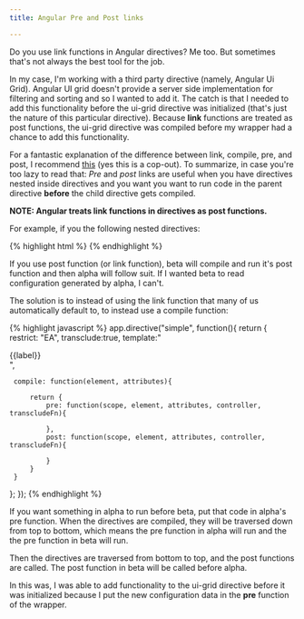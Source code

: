 ```yaml
---
title: Angular Pre and Post links

---
```


Do you use link functions in Angular directives? Me too. But sometimes that's not always the best tool for the job.

In my case, I'm working with a third party directive (namely, Angular Ui Grid). Angular UI grid doesn't provide a server side implementation for filtering and sorting and so I wanted to add it. The catch is that I needed to add this functionality before the ui-grid directive was initialized (that's just the nature of this particular directive). Because **link** functions are treated as post functions, the ui-grid directive was compiled before my wrapper had a chance to add this functionality. 

For a fantastic explanation of the difference between link, compile, pre, and post, I recommend [this](http://www.jvandemo.com/the-nitty-gritty-of-compile-and-link-functions-inside-angularjs-directives/) (yes this is a cop-out). To summarize, in case you're too lazy to read that: *Pre* and *post* links are useful when you have directives nested inside directives and you want you want to run code in the parent directive __before__ the child directive gets compiled.

**NOTE: Angular treats link functions in directives as post functions.**

For example, if you the following nested directives:

{% highlight html %}
  <alpha>
    <beta></beta>
  </alpha>
{% endhighlight %}

If you use post function (or link function), beta will compile and run it's post function and then alpha will follow suit. If I wanted beta to read configuration generated by alpha, I can't. 

The solution is to instead of using the link function that many of us automatically default to, to instead use a compile function:

{% highlight javascript %}
app.directive("simple", function(){
   return {
     restrict: "EA",
     transclude:true,
     template:"<div>{{label}}<div ng-transclude></div></div>",
 
     compile: function(element, attributes){
 
         return {
             pre: function(scope, element, attributes, controller, transcludeFn){
 
             },
             post: function(scope, element, attributes, controller, transcludeFn){
 
             }
         }
     }
   };
});
{% endhighlight %}

If you want something in alpha to run before beta, put that code in alpha's pre function. When the directives are compiled, they will be traversed down from top to bottom, which means the pre function in alpha will run and the the pre function in beta will run. 

Then the directives are traversed from bottom to top, and the post functions are called. The post function in beta will be called before alpha. 

In this was, I was able to add functionality to the ui-grid directive before it was initialized because I put the new configuration data in the **pre** function of the wrapper.